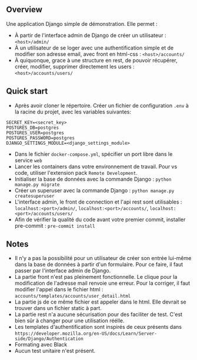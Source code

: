 ## Overview

Une application Django simple de démonstration. Elle permet :
* À partir de l'interface admin de Django de créer un utilisateur : `<host>/admin/`
* À un utilisateur de se loger avec une authentification simple et de modifier son adresse email, avec front en html-css : `<host>/accounts/`
* À quiquonque, grace à une structure en rest, de pouvoir récupérer, créer, modifier, supprimer directement les users : `<host>/accounts/users/`

## Quick start

* Après avoir cloner le répertoire. Créer un fichier de configuration `.env` à la racine du projet, avec les variables suivantes:

```
SECRET_KEY=<secret_key>
POSTGRES_DB=postgres
POSTGRES_USER=postgres
POSTGRES_PASSWORD=postgres
DJANGO_SETTINGS_MODULE=<django_settings_module>
```

* Dans le fichier `docker-compose.yml`, spécifier un port libre dans le service `web`
* Lancer les containers dans votre environnement de travail. Pour vs code, utiliser l'extension pack `Remote Development`.
* Initialiser la base de données avec la commande Django :
`python manage.py migrate`
* Créer un superuser avec la commande Django :
`python manage.py createsuperuser`
* L'interface admin, le front de connection et l'api rest sont utilisables : `localhost:<port>/admin/`, `localhost:<port>/accounts/`, `localhost:<port>/accounts/users/`
* Afin de vérifier la qualité du code avant votre premier commit, installer pre-commit :
`pre-commit install`


## Notes

* Il n'y a pas la possibilité pour un utilisateur de créer son entrée lui-même dans la base de données à partir d'un formulaire. Pour ce faire, il faut passer par l'interface admin de Django.
* La partie front n'est pas pleinement fonctionnelle. Le clique pour la modification de l'adresse mail renvoie une erreur. Pour la corriger, il faut modifier l'appel dans le fichier html : `accounts/templates/accounts/user_detail.html`
* La partie js de ce même fichier est appeler dans le html. Elle devrait se trouver dans un fichier static à part.
* La partie rest n'a aucune sécurisation pour des faciliter de test. C'est bien sûr à changer pour une utilisation réélle.
* Les templates d'authentification sont inspirés de ceux présents dans `https://developer.mozilla.org/en-US/docs/Learn/Server-side/Django/Authentication`
* Formating avec Black
* Aucun test unitaire n'est présent.
